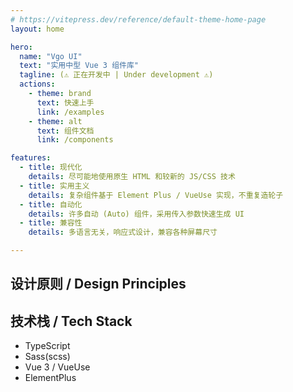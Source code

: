 ```yaml
---
# https://vitepress.dev/reference/default-theme-home-page
layout: home

hero:
  name: "Vgo UI"
  text: "实用中型 Vue 3 组件库"
  tagline: (⚠️ 正在开发中 | Under development ⚠️) 
  actions:
    - theme: brand
      text: 快速上手
      link: /examples
    - theme: alt
      text: 组件文档
      link: /components

features:
  - title: 现代化
    details: 尽可能地使用原生 HTML 和较新的 JS/CSS 技术
  - title: 实用主义
    details: 复杂组件基于 Element Plus / VueUse 实现，不重复造轮子
  - title: 自动化
    details: 许多自动 (Auto) 组件，采用传入参数快速生成 UI
  - title: 兼容性
    details: 多语言无关，响应式设计，兼容各种屏幕尺寸

---
```



## 设计原则 / Design Principles

## 技术栈 / Tech Stack

- TypeScript
- Sass(scss)
- Vue 3 / VueUse
- ElementPlus